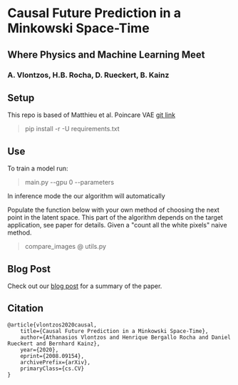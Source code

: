 # Causal Future Prediction in a Minkowski Space-Time

## Where Physics and Machine Learning Meet

### A. Vlontzos, H.B. Rocha, D. Rueckert, B. Kainz


## Setup 

This repo is based of Matthieu et al. Poincare VAE [git link](https://github.com/emilemathieu/pvae)

> pip install -r -U requirements.txt

## Use
To train a model run: 
>main.py --gpu 0 --parameters

In inference mode the our algorithm will automatically 

Populate the function below with your own method of choosing the next point in the latent space. 
This part of the algorithm depends on the target application, see paper for details. 
Given a "count all the white pixels" naive method. 
>compare_images @ utils.py 

## Blog Post
Check out our [blog post](https://thanosvlo.github.io/thanosvlo.github.io/post/getting-started/) for a summary of the paper. 

 
 ## Citation
````
@article{vlontzos2020causal,
    title={Causal Future Prediction in a Minkowski Space-Time},
    author={Athanasios Vlontzos and Henrique Bergallo Rocha and Daniel Rueckert and Bernhard Kainz},
    year={2020},
    eprint={2008.09154},
    archivePrefix={arXiv},
    primaryClass={cs.CV}
}

